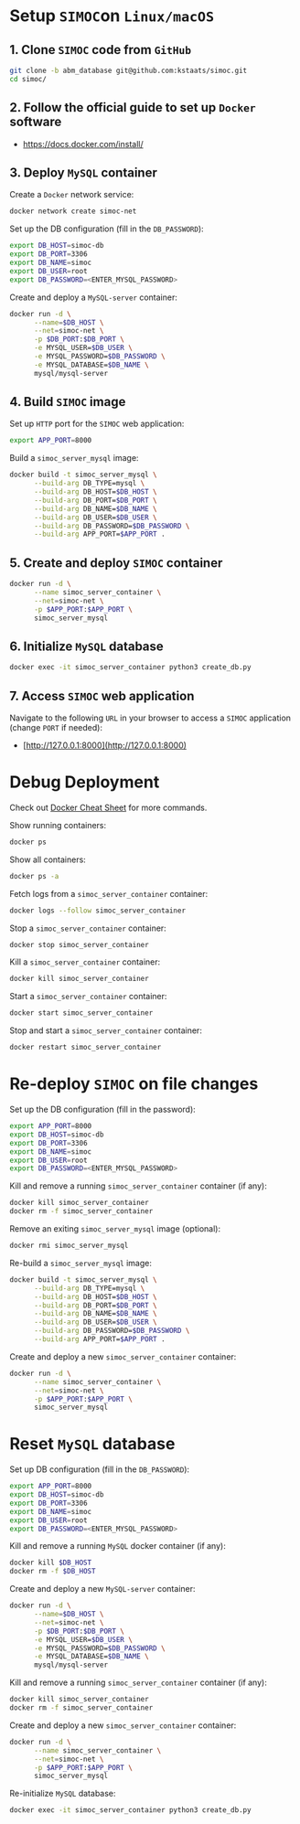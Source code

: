 # Setup `SIMOC`on `Linux/macOS`

## 1. Clone `SIMOC` code from `GitHub`
```bash
git clone -b abm_database git@github.com:kstaats/simoc.git
cd simoc/
```

## 2. Follow the official guide to set up `Docker` software

- https://docs.docker.com/install/

## 3. Deploy `MySQL` container

Create a `Docker` network service:
```bash
docker network create simoc-net
```

Set up the DB configuration (fill in the `DB_PASSWORD`):
```bash
export DB_HOST=simoc-db
export DB_PORT=3306
export DB_NAME=simoc
export DB_USER=root
export DB_PASSWORD=<ENTER_MYSQL_PASSWORD>
```

Create and deploy a `MySQL-server` container:
```bash
docker run -d \
      --name=$DB_HOST \
      --net=simoc-net \
      -p $DB_PORT:$DB_PORT \
      -e MYSQL_USER=$DB_USER \
      -e MYSQL_PASSWORD=$DB_PASSWORD \
      -e MYSQL_DATABASE=$DB_NAME \
      mysql/mysql-server
```

## 4. Build `SIMOC` image

Set up `HTTP` port for the `SIMOC` web application:
```bash
export APP_PORT=8000
```
Build a `simoc_server_mysql` image:
```bash
docker build -t simoc_server_mysql \
      --build-arg DB_TYPE=mysql \
      --build-arg DB_HOST=$DB_HOST \
      --build-arg DB_PORT=$DB_PORT \
      --build-arg DB_NAME=$DB_NAME \
      --build-arg DB_USER=$DB_USER \
      --build-arg DB_PASSWORD=$DB_PASSWORD \
      --build-arg APP_PORT=$APP_PORT .
```

## 5. Create and deploy `SIMOC` container

```bash
docker run -d \
      --name simoc_server_container \
      --net=simoc-net \
      -p $APP_PORT:$APP_PORT \
      simoc_server_mysql
```

## 6. Initialize `MySQL` database

```bash
docker exec -it simoc_server_container python3 create_db.py
```

## 7. Access `SIMOC` web application
Navigate to the following `URL` in your browser to access a `SIMOC` application (change `PORT` if needed):
- [http://127.0.0.1:8000](http://127.0.0.1:8000)

# Debug Deployment
Check out [Docker Cheat Sheet](https://github.com/wsargent/docker-cheat-sheet) for more commands.

Show running containers:

```bash
docker ps
```

Show all containers:

```bash
docker ps -a
```

Fetch logs from a `simoc_server_container` container:

```bash
docker logs --follow simoc_server_container
```

Stop a `simoc_server_container` container:

```bash
docker stop simoc_server_container
```

Kill a `simoc_server_container` container:

```bash
docker kill simoc_server_container
```

Start a `simoc_server_container` container:

```bash
docker start simoc_server_container
```

Stop and start a `simoc_server_container` container:

```bash
docker restart simoc_server_container
```

# Re-deploy `SIMOC` on file changes

Set up the DB configuration (fill in the password):
```bash
export APP_PORT=8000
export DB_HOST=simoc-db
export DB_PORT=3306
export DB_NAME=simoc
export DB_USER=root
export DB_PASSWORD=<ENTER_MYSQL_PASSWORD>
```

Kill and remove a running `simoc_server_container` container (if any):
```bash
docker kill simoc_server_container
docker rm -f simoc_server_container
```

Remove an exiting `simoc_server_mysql` image (optional):
```bash
docker rmi simoc_server_mysql
```

Re-build a `simoc_server_mysql` image:
```bash
docker build -t simoc_server_mysql \
      --build-arg DB_TYPE=mysql \
      --build-arg DB_HOST=$DB_HOST \
      --build-arg DB_PORT=$DB_PORT \
      --build-arg DB_NAME=$DB_NAME \
      --build-arg DB_USER=$DB_USER \
      --build-arg DB_PASSWORD=$DB_PASSWORD \
      --build-arg APP_PORT=$APP_PORT .
```

Create and deploy a new `simoc_server_container` container:
```bash
docker run -d \
      --name simoc_server_container \
      --net=simoc-net \
      -p $APP_PORT:$APP_PORT \
      simoc_server_mysql
```

# Reset `MySQL` database

Set up DB configuration (fill in the `DB_PASSWORD`):
```bash
export APP_PORT=8000
export DB_HOST=simoc-db
export DB_PORT=3306
export DB_NAME=simoc
export DB_USER=root
export DB_PASSWORD=<ENTER_MYSQL_PASSWORD>
```

Kill and remove a running `MySQL` docker container (if any):
```bash
docker kill $DB_HOST
docker rm -f $DB_HOST
```

Create and deploy a new `MySQL-server` container:
```bash
docker run -d \
      --name=$DB_HOST \
      --net=simoc-net \
      -p $DB_PORT:$DB_PORT \
      -e MYSQL_USER=$DB_USER \
      -e MYSQL_PASSWORD=$DB_PASSWORD \
      -e MYSQL_DATABASE=$DB_NAME \
      mysql/mysql-server
```

Kill and remove a running `simoc_server_container` container (if any):
```bash
docker kill simoc_server_container
docker rm -f simoc_server_container
```

Create and deploy a new `simoc_server_container` container:
```bash
docker run -d \
      --name simoc_server_container \
      --net=simoc-net \
      -p $APP_PORT:$APP_PORT \
      simoc_server_mysql
```

Re-initialize `MySQL` database:
```bash
docker exec -it simoc_server_container python3 create_db.py
```

